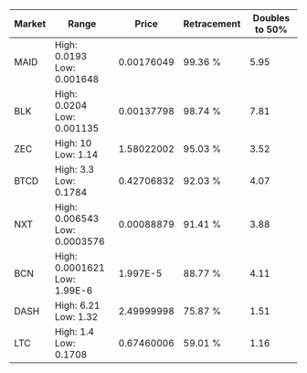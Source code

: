 | Market | Range | Price| Retracement | Doubles to 50% |
| --- | --- | --- | --- | --- |
| MAID | High: 0.0193<br />Low: 0.001648 | 0.00176049 | 99.36 % | 5.95 |
| BLK | High: 0.0204<br />Low: 0.001135 | 0.00137798 | 98.74 % | 7.81 |
| ZEC | High: 10<br />Low: 1.14 | 1.58022002 | 95.03 % | 3.52 |
| BTCD | High: 3.3<br />Low: 0.1784 | 0.42706832 | 92.03 % | 4.07 |
| NXT | High: 0.006543<br />Low: 0.0003576 | 0.00088879 | 91.41 % | 3.88 |
| BCN | High: 0.0001621<br />Low: 1.99E-6 | 1.997E-5 | 88.77 % | 4.11 |
| DASH | High: 6.21<br />Low: 1.32 | 2.49999998 | 75.87 % | 1.51 |
| LTC | High: 1.4<br />Low: 0.1708 | 0.67460006 | 59.01 % | 1.16 |
